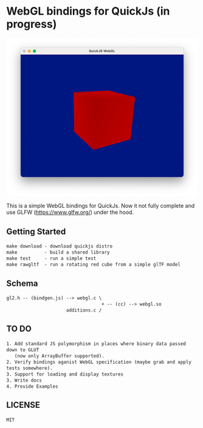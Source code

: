 # WebGL bindings for QuickJs (in progress)

![gltf cube render](./assets/cube.png)

This is a simple WebGL bindings for QuickJs. Now it not fully complete and use
GLFW (https://www.glfw.org/) under the hood.

## Getting Started 

    make download - download quickjs distro
    make          - build a shared library
    make test     - run a simple test
    make rawgltf  - run a rotating red cube from a simple glTF model

## Schema

    gl2.h -- (bindgen.js) --> webgl.c \
                                       + -- (cc) --> webgl.so
                          additions.c /
     

## TO DO

    1. Add standard JS polymorphism in places where binary data passed down to GLUT 
       (now only ArrayBuffer supported).
    2. Verify bindings aganist WebGL specification (maybe grab and apply tests somewhere).
    3. Support for loading and display textures
    3. Write docs
    4. Provide Examples

## LICENSE 

    MIT